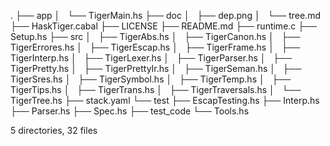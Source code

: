 .
├── app
│   └── TigerMain.hs
├── doc
│   ├── dep.png
│   └── tree.md
├── HaskTiger.cabal
├── LICENSE
├── README.md
├── runtime.c
├── Setup.hs
├── src
│   ├── TigerAbs.hs
│   ├── TigerCanon.hs
│   ├── TigerErrores.hs
│   ├── TigerEscap.hs
│   ├── TigerFrame.hs
│   ├── TigerInterp.hs
│   ├── TigerLexer.hs
│   ├── TigerParser.hs
│   ├── TigerPretty.hs
│   ├── TigerPrettyIr.hs
│   ├── TigerSeman.hs
│   ├── TigerSres.hs
│   ├── TigerSymbol.hs
│   ├── TigerTemp.hs
│   ├── TigerTips.hs
│   ├── TigerTrans.hs
│   ├── TigerTraversals.hs
│   └── TigerTree.hs
├── stack.yaml
└── test
    ├── EscapTesting.hs
    ├── Interp.hs
    ├── Parser.hs
    ├── Spec.hs
    ├── test_code
    └── Tools.hs

5 directories, 32 files
